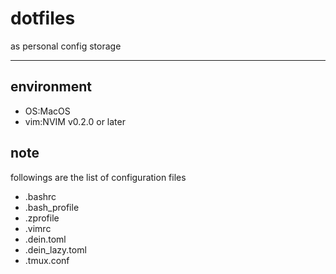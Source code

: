 # dotfiles

as personal config storage

---

## environment

- OS:MacOS
- vim:NVIM v0.2.0 or later

## note

followings are the list of configuration files

- .bashrc
- .bash_profile
- .zprofile
- .vimrc
- .dein.toml
- .dein_lazy.toml
- .tmux.conf
